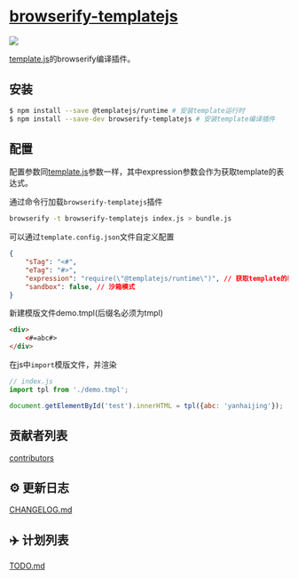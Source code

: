 # [browserify-templatejs](https://github.com/yanhaijing/template.js/blob/master/packages/browserify-templatejs)
[![](https://img.shields.io/badge/Powered%20by-jslib%20base-brightgreen.svg)](https://github.com/yanhaijing/jslib-base)

[template.js](https://github.com/yanhaijing/template.js)的browserify编译插件。

## 安装

``` bash
$ npm install --save @templatejs/runtime # 安装template运行时
$ npm install --save-dev browserify-templatejs # 安装template编译插件
```

## 配置
配置参数同[template.js](https://github.com/yanhaijing/template.js/blob/master/doc/api.md#templateconfig)参数一样，其中expression参数会作为获取template的表达式。

通过命令行加载`browserify-templatejs`插件

```bash
browserify -t browserify-templatejs index.js > bundle.js
```

可以通过`template.config.json`文件自定义配置

```json
{
    "sTag": "<#",
    "eTag": "#>",
    "expression": "require(\"@templatejs/runtime\")", // 获取template的表达式，如 `window.template`
    "sandbox": false, // 沙箱模式
}
```

新建模版文件demo.tmpl(后缀名必须为tmpl)

```html
<div>
    <#=abc#>
</div>
```

在js中`import`模版文件，并渲染

```js
// index.js
import tpl from './demo.tmpl';

document.getElementById('test').innerHTML = tpl({abc: 'yanhaijing'});
```

## 贡献者列表

[contributors](https://github.com/yanhaijing/template.js/graphs/contributors)

## :gear: 更新日志
[CHANGELOG.md](https://github.com/yanhaijing/template.js/blob/master/CHANGELOG.md)

## :airplane: 计划列表
[TODO.md](https://github.com/yanhaijing/template.js/blob/master/TODO.md)